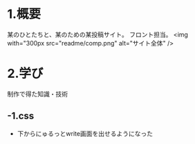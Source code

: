 # 1.概要
某のひとたちと、某のための某投稿サイト。
フロント担当。
<img with="300px src="readme/comp.png" alt="サイト全体" />

# 2.学び
制作で得た知識・技術

## -1.css
* 下からにゅるっとwrite画面を出せるようになった



